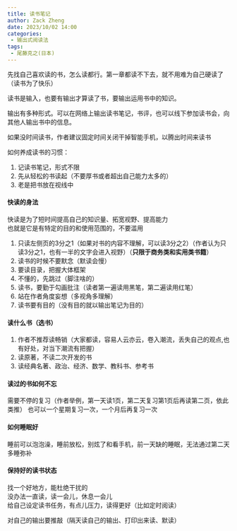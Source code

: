 ```yaml
---
title: 读书笔记
author: Zack Zheng
date: 2023/10/02 14:00
categories:
 - 输出式阅读法
tags:
 - 尾藤克之(日本)
---
```



先找自己喜欢读的书，怎么读都行。第一章都读不下去，就不用难为自己硬读了（读书为了快乐）

读书是输入，也要有输出才算读了书，要输出运用书中的知识。

输出有多种形式。可以在网络上输出读书笔记，书评，也可以线下参加读书会，向其他人输出书中的信息。 

如果没时间读书，作者建议固定时间关闭干掉智能手机，以腾出时间来读书

如何养成读书的习惯：  
1. 记读书笔记，形式不限
2. 先从轻松的书读起（不要厚书或者超出自己能力太多的）
3. 老是把书放在视线中

#### 快读的身法
快读是为了短时间提高自己的知识量、拓宽视野、提高能力   
也就是它是有特定的目的和使用范围的，不要滥用

1. 只读左侧页的3分之1（如果对书的内容不理解，可以读3分之2）（作者认为只读3分之1，也有一半的文字会进入视野）（**只限于商务类和实用类书籍**）
2. 读书的时候不要默念（默读会慢）
3. 要读目录，把握大体框架
4. 不懂的，先跳过（脚注啥的）
5. 读书，要勤于勾画批注（读者第一遍读用黑笔，第二遍读用红笔）
6. 站在作者角度妄想（多视角多理解）
7. 读书要有目的（没有目的就以输出笔记为目的）

#### 读什么书（选书）
1. 作者不推荐读畅销（大家都读，容易人云亦云，卷入潮流，丢失自己的观点,也有好处，对当下潮流有把握）
2. 读原著，不读二次开发的书
3. 读经典名著、政治、经济、数学、教科书、参考书

#### 读过的书如何不忘
需要不停的复习（作者举例，第一天读1页，第二天复习第1页后再读第二页，依此类推）
也可以一个星期复习一次，一个月后再复习一次


#### 如何睡眠好
睡前可以泡泡澡，睡前放松，别炫了和看手机，前一天缺的睡眠，无法通过第二天多睡弥补

#### 保持好的读书状态
找一个好地方，能杜绝干扰的   
没办法一直读，读一会儿，休息一会儿  
给自己设定读书任务，有点儿压力，读得更好（比如定时阅读）

对自己的输出要推敲（隔天读自己的输出、打印出来读、默读）



